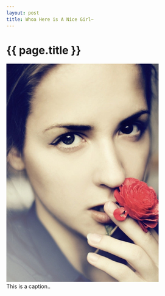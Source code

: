 ```yaml
---
layout: post
title: Whoa Here is A Nice Girl~
---
```


{{ page.title }}
================

<!--
<p class="meta">24 Jul 2015 - Beijing</p>

One way to show a image in markdown file:

<div style="float:center">
    <img src="/assets/girl.jpg">
</div>

Alternative way:

<div style="float:left;margin:0 10px 10px 0" markdown="1">
    <img src="/assets/girl.jpg">
</div>


Another way:

![alt text](/assets/girl.jpg "Can this title be shown?")

-->

<div class="fig figcenter fighighlight">
  <img src="/assets/girl.jpg">
  <div class="figcaption">This is a caption..</div>
</div>
